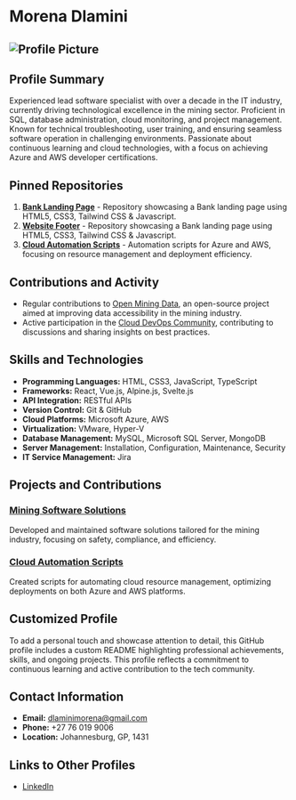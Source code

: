 # Morena Dlamini

## ![Profile Picture](https://via.placeholder.com/150) <!-- Replace with actual image URL -->

## Profile Summary

Experienced lead software specialist with over a decade in the IT industry, currently driving technological excellence in the mining sector. Proficient in SQL, database administration, cloud monitoring, and project management. Known for technical troubleshooting, user training, and ensuring seamless software operation in challenging environments. Passionate about continuous learning and cloud technologies, with a focus on achieving Azure and AWS developer certifications.

## Pinned Repositories

1. **[Bank Landing Page](https://github.com/MorenaDlamini/SDF_Portfolio_Piece_MORDLA616_PTO2405_ChadBosch_MORENADLAMINI_SDF11.git)** - Repository showcasing a Bank landing page using HTML5, CSS3, Tailwind CSS & Javascript.
2. **[Website Footer]([https://github.com/MorenaDlamini/SDF_Portfolio_Piece_MORDLA616_PTO2405_ChadBosch_MORENADLAMINI_SDF11.git](https://github.com/MorenaDlamini/Module_9_StudentNo_Classcode_Group_Name-Surname_SDF09))** - Repository showcasing a Bank landing page using HTML5, CSS3, Tailwind CSS & Javascript.
3. **[Cloud Automation Scripts](https://github.com/morena-dlamini/cloud-automation-scripts)** - Automation scripts for Azure and AWS, focusing on resource management and deployment efficiency.

## Contributions and Activity

- Regular contributions to [Open Mining Data](https://github.com/OpenMiningData), an open-source project aimed at improving data accessibility in the mining industry.
- Active participation in the [Cloud DevOps Community](https://github.com/CloudDevOpsCommunity), contributing to discussions and sharing insights on best practices.

## Skills and Technologies

- **Programming Languages:** HTML, CSS3, JavaScript, TypeScript
- **Frameworks:** React, Vue.js, Alpine.js, Svelte.js
- **API Integration:** RESTful APIs
- **Version Control:** Git & GitHub
- **Cloud Platforms:** Microsoft Azure, AWS
- **Virtualization:** VMware, Hyper-V
- **Database Management:** MySQL, Microsoft SQL Server, MongoDB
- **Server Management:** Installation, Configuration, Maintenance, Security
- **IT Service Management:** Jira

## Projects and Contributions

### [Mining Software Solutions](https://github.com/morena-dlamini/mining-software-solutions)
Developed and maintained software solutions tailored for the mining industry, focusing on safety, compliance, and efficiency.

### [Cloud Automation Scripts](https://github.com/morena-dlamini/cloud-automation-scripts)
Created scripts for automating cloud resource management, optimizing deployments on both Azure and AWS platforms.

## Customized Profile

To add a personal touch and showcase attention to detail, this GitHub profile includes a custom README highlighting professional achievements, skills, and ongoing projects. This profile reflects a commitment to continuous learning and active contribution to the tech community.

## Contact Information

- **Email:** [dlaminimorena@gmail.com](mailto:dlaminimorena@gmail.com)
- **Phone:** +27 76 019 9006
- **Location:** Johannesburg, GP, 1431

## Links to Other Profiles

- [LinkedIn](https://www.linkedin.com/in/morena-dlamini)

